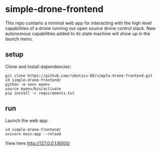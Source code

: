 # simple-drone-frontend

This repo contains a minimal web app for interacting with the high level capabilities of a drone running our open source drone control stack. New autonomous capabilities added to its state machine will show up in the launch menu.

## setup

Clone and install dependencies:
```
git clone https://github.com/robotics-88/simple-drone-frontend.git
cd simple-drone-frontend/
python -m venv myenv
source myenv/bin/activate
pip install -r requirements.txt
```

## run

Launch the web app:
```
cd simple-drone-frontend/
uvicorn main:app --reload
```
View here http://127.0.0.1:8000/